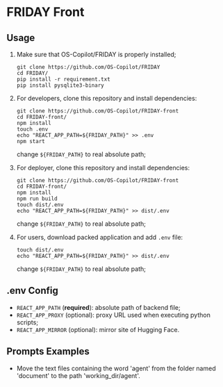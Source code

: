 # FRIDAY Front

## Usage

1. Make sure that OS-Copilot/FRIDAY is properly installed;

    ```shell
    git clone https://github.com/OS-Copilot/FRIDAY
    cd FRIDAY/
    pip install -r requirement.txt
    pip install pysqlite3-binary
    ```

2. For developers, clone this repository and install dependencies:

    ```shell
    git clone https://github.com/OS-Copilot/FRIDAY-front
    cd FRIDAY-front/
    npm install
    touch .env
    echo "REACT_APP_PATH=${FRIDAY_PATH}" >> .env
    npm start
    ```

    change `${FRIDAY_PATH}` to real absolute path;

3. For deployer, clone this repository and install dependencies:

    ```shell
    git clone https://github.com/OS-Copilot/FRIDAY-front
    cd FRIDAY-front/
    npm install
    npm run build
    touch dist/.env
    echo "REACT_APP_PATH=${FRIDAY_PATH}" >> dist/.env
    ```

    change `${FRIDAY_PATH}` to real absolute path;

4. For users, download packed application and add `.env` file:

    ```shell
    touch dist/.env
    echo "REACT_APP_PATH=${FRIDAY_PATH}" >> dist/.env
    ```

    change `${FRIDAY_PATH}` to real absolute path;

## .env Config

- `REACT_APP_PATH` (**required**): absolute path of backend file;
- `REACT_APP_PROXY` (optional): proxy URL used when executing python scripts;
- `REACT_APP_MIRROR` (optional): mirror site of Hugging Face.

## Prompts Examples

- Move the text files containing the word 'agent' from the folder named 'document' to the path 'working_dir/agent'.
